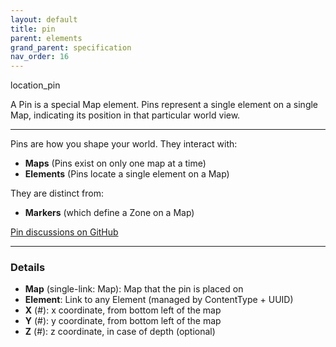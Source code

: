 ```yaml
---
layout: default
title: pin
parent: elements
grand_parent: specification
nav_order: 16
---
```



<span class="material-symbols-outlined">location_pin</span>
 

A Pin is a special Map element. Pins represent a single element on a single Map, indicating its position in that particular world view. 

--- 
   
Pins are how you shape your world. They interact with:

- **Maps** (Pins exist on only one map at a time)
- **Elements** (Pins locate a single element on a Map)

They are distinct from:

- **Markers** (which define a Zone on a Map)

[Pin discussions on GitHub](https://github.com/OnlyWorlds/OnlyWorlds/discussions/categories/pin)

---
### Details
- **Map** (single-link: Map): Map that the pin is placed on
- **Element**: Link to any Element (managed by ContentType + UUID)
- **X** (#): x coordinate, from bottom left of the map
- **Y** (#): y coordinate, from bottom left of the map
- **Z** (#): z coordinate, in case of depth (optional)

